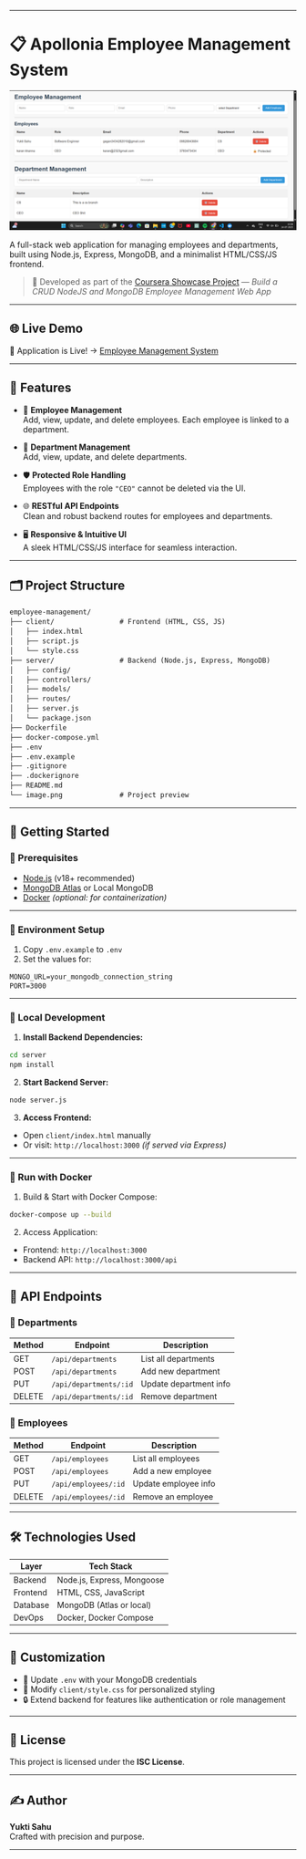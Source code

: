 
---

# 📋 Apollonia Employee Management System

![Project Preview](image.png)

A full-stack web application for managing employees and departments, built using Node.js, Express, MongoDB, and a minimalist HTML/CSS/JS frontend.

> 🚀 Developed as part of the [Coursera Showcase Project](https://www.coursera.org/learn/showcase-build-a-crud-nodejs-and-mongodb-employee-management-web-app/supplement/uKwPr/the-project-scenario) — *Build a CRUD NodeJS and MongoDB Employee Management Web App*

---


## 🌐 Live Demo
🚀 Application is Live! → [Employee Management System](https://employee-management-system-y2vo.onrender.com/)


---

## 🧩 Features

- 👥 **Employee Management**  
  Add, view, update, and delete employees. Each employee is linked to a department.

- 🏢 **Department Management**  
  Add, view, update, and delete departments.

- 🛡️ **Protected Role Handling**  
  Employees with the role `"CEO"` cannot be deleted via the UI.

- 🌐 **RESTful API Endpoints**  
  Clean and robust backend routes for employees and departments.

- 🖥️ **Responsive & Intuitive UI**  
  A sleek HTML/CSS/JS interface for seamless interaction.

---

## 🗂️ Project Structure

```txt
employee-management/
├── client/                # Frontend (HTML, CSS, JS)
│   ├── index.html
│   ├── script.js
│   └── style.css
├── server/                # Backend (Node.js, Express, MongoDB)
│   ├── config/
│   ├── controllers/
│   ├── models/
│   ├── routes/
│   ├── server.js
│   └── package.json
├── Dockerfile
├── docker-compose.yml
├── .env
├── .env.example
├── .gitignore
├── .dockerignore
├── README.md
└── image.png              # Project preview
```

---

## 🚀 Getting Started

### 🔧 Prerequisites

- [Node.js](https://nodejs.org/) (v18+ recommended)  
- [MongoDB Atlas](https://www.mongodb.com/cloud/atlas) or Local MongoDB  
- [Docker](https://www.docker.com/) *(optional: for containerization)*

---

### 🔐 Environment Setup

1. Copy `.env.example` to `.env`
2. Set the values for:

```env
MONGO_URL=your_mongodb_connection_string
PORT=3000
```

---

### 🧪 Local Development

1. **Install Backend Dependencies:**

```sh
cd server
npm install
```

2. **Start Backend Server:**

```sh
node server.js
```

3. **Access Frontend:**

- Open `client/index.html` manually  
- Or visit: `http://localhost:3000` *(if served via Express)*

---

### 🐳 Run with Docker

1. Build & Start with Docker Compose:

```sh
docker-compose up --build
```

2. Access Application:

- Frontend: `http://localhost:3000`  
- Backend API: `http://localhost:3000/api`

---

## 🔌 API Endpoints

### 🏢 Departments

| Method | Endpoint                    | Description             |
|--------|-----------------------------|-------------------------|
| GET    | `/api/departments`          | List all departments    |
| POST   | `/api/departments`          | Add new department      |
| PUT    | `/api/departments/:id`      | Update department info  |
| DELETE | `/api/departments/:id`      | Remove department       |

### 👥 Employees

| Method | Endpoint                   | Description              |
|--------|----------------------------|--------------------------|
| GET    | `/api/employees`           | List all employees       |
| POST   | `/api/employees`           | Add a new employee       |
| PUT    | `/api/employees/:id`       | Update employee info     |
| DELETE | `/api/employees/:id`       | Remove an employee       |

---

## 🛠️ Technologies Used

| Layer      | Tech Stack                        |
|------------|-----------------------------------|
| Backend    | Node.js, Express, Mongoose        |
| Frontend   | HTML, CSS, JavaScript             |
| Database   | MongoDB (Atlas or local)          |
| DevOps     | Docker, Docker Compose            |

---

## 🎨 Customization

- 🔧 Update `.env` with your MongoDB credentials  
- 🎨 Modify `client/style.css` for personalized styling  
- 🔒 Extend backend for features like authentication or role management

---

## 📄 License

This project is licensed under the **ISC License**.

---

## ✍️ Author

**Yukti Sahu**  
Crafted with precision and purpose.

---

